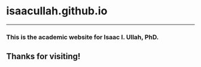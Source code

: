 isaacullah.github.io
====================
---
### This is the academic website for Isaac I. Ullah, PhD. 

Thanks for visiting!
---
